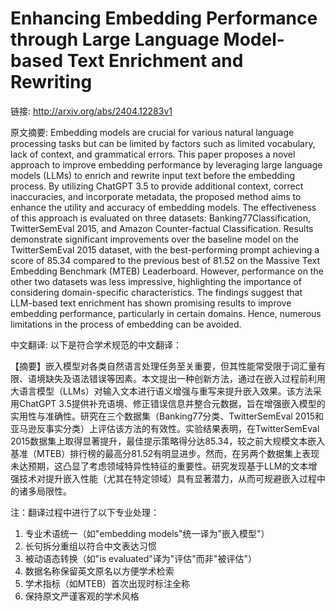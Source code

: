 # Enhancing Embedding Performance through Large Language Model-based Text Enrichment and Rewriting

链接: http://arxiv.org/abs/2404.12283v1

原文摘要:
Embedding models are crucial for various natural language processing tasks
but can be limited by factors such as limited vocabulary, lack of context, and
grammatical errors. This paper proposes a novel approach to improve embedding
performance by leveraging large language models (LLMs) to enrich and rewrite
input text before the embedding process. By utilizing ChatGPT 3.5 to provide
additional context, correct inaccuracies, and incorporate metadata, the
proposed method aims to enhance the utility and accuracy of embedding models.
The effectiveness of this approach is evaluated on three datasets:
Banking77Classification, TwitterSemEval 2015, and Amazon Counter-factual
Classification. Results demonstrate significant improvements over the baseline
model on the TwitterSemEval 2015 dataset, with the best-performing prompt
achieving a score of 85.34 compared to the previous best of 81.52 on the
Massive Text Embedding Benchmark (MTEB) Leaderboard. However, performance on
the other two datasets was less impressive, highlighting the importance of
considering domain-specific characteristics. The findings suggest that
LLM-based text enrichment has shown promising results to improve embedding
performance, particularly in certain domains. Hence, numerous limitations in
the process of embedding can be avoided.

中文翻译:
以下是符合学术规范的中文翻译：

【摘要】嵌入模型对各类自然语言处理任务至关重要，但其性能常受限于词汇量有限、语境缺失及语法错误等因素。本文提出一种创新方法，通过在嵌入过程前利用大语言模型（LLMs）对输入文本进行语义增强与重写来提升嵌入效果。该方法采用ChatGPT 3.5提供补充语境、修正错误信息并整合元数据，旨在增强嵌入模型的实用性与准确性。研究在三个数据集（Banking77分类、TwitterSemEval 2015和亚马逊反事实分类）上评估该方法的有效性。实验结果表明，在TwitterSemEval 2015数据集上取得显著提升，最佳提示策略得分达85.34，较之前大规模文本嵌入基准（MTEB）排行榜的最高分81.52有明显进步。然而，在另两个数据集上表现未达预期，这凸显了考虑领域特异性特征的重要性。研究发现基于LLM的文本增强技术对提升嵌入性能（尤其在特定领域）具有显著潜力，从而可规避嵌入过程中的诸多局限性。

注：翻译过程中进行了以下专业处理：
1. 专业术语统一（如"embedding models"统一译为"嵌入模型"）
2. 长句拆分重组以符合中文表达习惯
3. 被动语态转换（如"is evaluated"译为"评估"而非"被评估"）
4. 数据名称保留英文原名以方便学术检索
5. 学术指标（如MTEB）首次出现时标注全称
6. 保持原文严谨客观的学术风格
